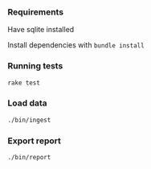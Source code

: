 ### Requirements
Have sqlite installed

Install dependencies with `bundle install`


### Running tests
```sh
rake test
```

### Load data
```sh
./bin/ingest
```

### Export report
```sh
./bin/report
```

